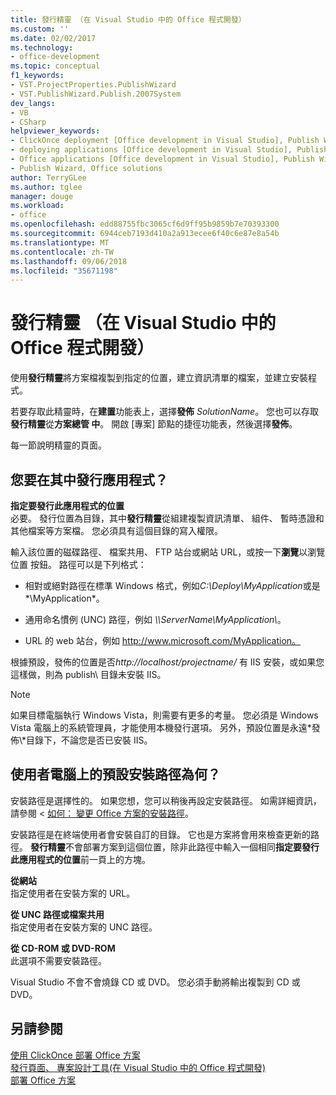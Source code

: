 ```yaml
---
title: 發行精靈 （在 Visual Studio 中的 Office 程式開發）
ms.custom: ''
ms.date: 02/02/2017
ms.technology:
- office-development
ms.topic: conceptual
f1_keywords:
- VST.ProjectProperties.PublishWizard
- VST.PublishWizard.Publish.2007System
dev_langs:
- VB
- CSharp
helpviewer_keywords:
- ClickOnce deployment [Office development in Visual Studio], Publish Wizard
- deploying applications [Office development in Visual Studio], Publish Wizard
- Office applications [Office development in Visual Studio], Publish Wizard
- Publish Wizard, Office solutions
author: TerryGLee
ms.author: tglee
manager: douge
ms.workload:
- office
ms.openlocfilehash: edd88755fbc3065cf6d9ff95b9859b7e70393300
ms.sourcegitcommit: 6944ceb7193d410a2a913ecee6f40c6e87e8a54b
ms.translationtype: MT
ms.contentlocale: zh-TW
ms.lasthandoff: 09/06/2018
ms.locfileid: "35671198"
---
```

# <a name="publish-wizard-office-development-in-visual-studio"></a>發行精靈 （在 Visual Studio 中的 Office 程式開發）
  使用**發行精靈**將方案檔複製到指定的位置，建立資訊清單的檔案，並建立安裝程式。  
  
 若要存取此精靈時，在**建置**功能表上，選擇**發佈** *SolutionName*。 您也可以存取**發行精靈**從**方案總管 中**。 開啟 [專案] 節點的捷徑功能表，然後選擇**發佈**。  
  
 每一節說明精靈的頁面。  
  
## <a name="where-do-you-want-to-publish-the-application"></a>您要在其中發行應用程式？  
 **指定要發行此應用程式的位置**  
 必要。 發行位置為目錄，其中**發行精靈**從組建複製資訊清單、 組件、 暫時憑證和其他檔案等方案檔。 您必須具有這個目錄的寫入權限。  
  
 輸入該位置的磁碟路徑、 檔案共用、 FTP 站台或網站 URL，或按一下**瀏覽**以瀏覽位置 按鈕。 路徑可以是下列格式：  
  
-   相對或絕對路徑在標準 Windows 格式，例如*C:\Deploy\MyApplication*或是*\MyApplication*。  
  
-   通用命名慣例 (UNC) 路徑，例如 *\\\ServerName\MyApplication\\*。  
  
-   URL 的 web 站台，例如 http://www.microsoft.com/MyApplication。  
  
 根據預設，發佈的位置是否*http://localhost/projectname/* 有 IIS 安裝，或如果您這樣做，則為 publish\ 目錄未安裝 IIS。  
  
> [!NOTE]  
>  如果目標電腦執行 Windows Vista，則需要有更多的考量。 您必須是 Windows Vista 電腦上的系統管理員，才能使用本機發行選項。 另外，預設位置是永遠*發佈\\*目錄下，不論您是否已安裝 IIS。  
  
## <a name="what-is-the-default-installation-path-on-end-user-computers"></a>使用者電腦上的預設安裝路徑為何？  
 安裝路徑是選擇性的。 如果您想，您可以稍後再設定安裝路徑。 如需詳細資訊，請參閱 <<c0> [ 如何： 變更 Office 方案的安裝路徑](http://msdn.microsoft.com/d0eaa07b-2d72-4902-899f-2f9fb165b8fd)。  
  
 安裝路徑是在終端使用者會安裝自訂的目錄。 它也是方案將會用來檢查更新的路徑。 **發行精靈**不會部署方案到這個位置，除非此路徑中輸入一個相同**指定要發行此應用程式的位置**前一頁上的方塊。  
  
 **從網站**  
 指定使用者在安裝方案的 URL。  
  
 **從 UNC 路徑或檔案共用**  
 指定使用者在安裝方案的 UNC 路徑。  
  
 **從 CD-ROM 或 DVD-ROM**  
 此選項不需要安裝路徑。  
  
 Visual Studio 不會不會燒錄 CD 或 DVD。 您必須手動將輸出複製到 CD 或 DVD。  
  
## <a name="see-also"></a>另請參閱  
 [使用 ClickOnce 部署 Office 方案](../vsto/deploying-an-office-solution-by-using-clickonce.md)   
 [發行頁面、 專案設計工具&#40;在 Visual Studio 中的 Office 程式開發&#41;](../vsto/publish-page-project-designer-office-development-in-visual-studio.md)   
 [部署 Office 方案](../vsto/deploying-an-office-solution.md)  
  
  